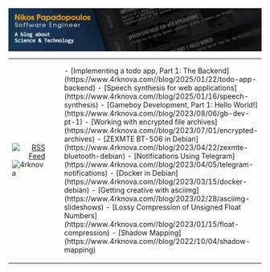 <img align="center" src="https://raw.githubusercontent.com/4rknova/4rknova/main/banner.png">

<table border="0">
 <tr border="0">
    <td width="30%">
      <div id="badges" align="right">
        <a href="https://www.4rknova.com/feed.xml" target="blank">
          <img src="https://img.shields.io/badge/RSS-0066cc?style=for-the-badge&logo=rss&logoColor=white"
alt="RSS Feed"/>
        </a>
      </div>
      <img src="https://github-readme-stats.vercel.app/api/top-langs?username=4rknova&show_icons=true&locale=en&layout=compact&theme=dark" alt="4rknova" />
    </td>
    <td>
      <ul>
    <!-- BLOG-POST-LIST:START -->
    - [Implementing a todo app, Part 1: The Backend](https://www.4rknova.com//blog/2025/01/22/todo-app-backend)
    - [Speech synthesis for web applications](https://www.4rknova.com//blog/2025/01/16/speech-synthesis)
    - [Gameboy Development, Part 1: Hello World!](https://www.4rknova.com//blog/2023/08/06/gb-dev-pt-1)
    - [Working with encrypted file archives](https://www.4rknova.com//blog/2023/07/01/encrypted-archives)
    - [ZEXMTE BT-506 in Debian](https://www.4rknova.com//blog/2023/04/22/zexmte-bluetooth-debian)
    - [Notifications Using Telegram](https://www.4rknova.com//blog/2023/04/05/telegram-notifications)
    - [Docker in Debian](https://www.4rknova.com//blog/2023/03/15/docker-debian)
    - [Getting creative with asciimg](https://www.4rknova.com//blog/2023/02/28/asciimg-slideshows)
    - [Lossy Compression of Unsigned Float Numbers](https://www.4rknova.com//blog/2023/01/15/float-compression)
    - [Shadow Mapping](https://www.4rknova.com//blog/2022/10/04/shadow-mapping)
    <!-- BLOG-POST-LIST:END -->
      </ul>
    </td>
 </tr>
</table>


